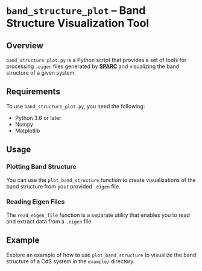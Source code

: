 # `band_structure_plot` – Band Structure Visualization Tool

## Overview

`band_structure_plot.py` is a Python script that provides a set of tools for processing `.eigen` files generated by [**SPARC**](https://github.com/SPARC-X/SPARC/) and visualizing the band structure of a given system.

## Requirements

To use `band_structure_plot.py`, you need the following:

- Python 3.6 or later
- Numpy
- Matplotlib

## Usage

### Plotting Band Structure

You can use the `plot_band_structure` function to create visualizations of the band structure from your provided `.eigen` file.

### Reading Eigen Files

The `read_eigen_file` function is a separate utility that enables you to read and extract data from a `.eigen` file.

## Example

Explore an example of how to use `plot_band_structure` to visualize the band structure of a CdS system in the `example/` directory.


